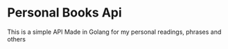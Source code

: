 # Personal Books Api
This is a simple API Made in Golang for my personal readings, phrases and others